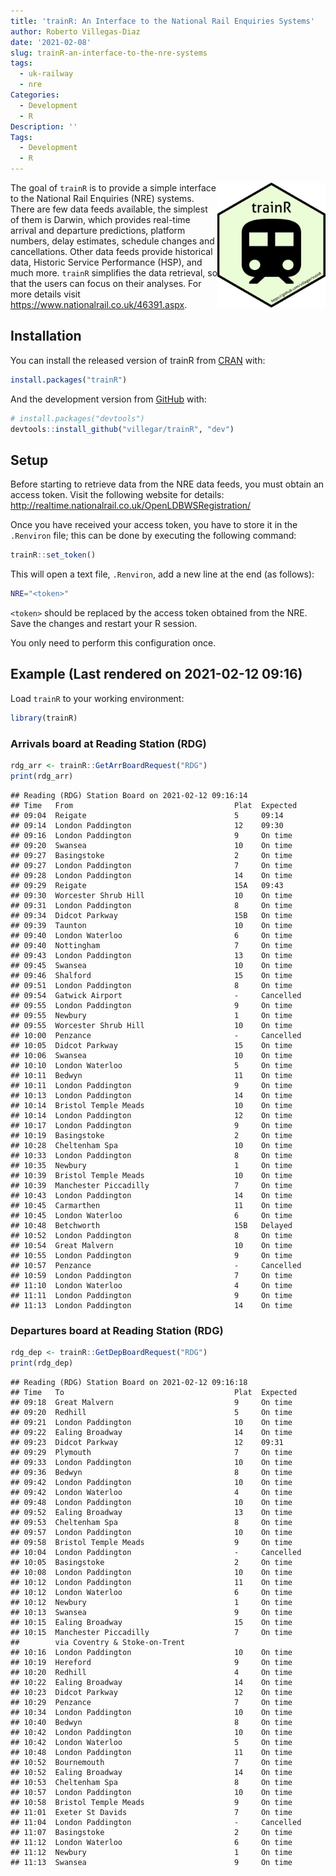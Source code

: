 ```yaml
---
title: 'trainR: An Interface to the National Rail Enquiries Systems'
author: Roberto Villegas-Diaz
date: '2021-02-08'
slug: trainR-an-interface-to-the-nre-systems
tags:
  - uk-railway
  - nre
Categories:
  - Development
  - R
Description: ''
Tags:
  - Development
  - R
---
```


<img src="https://raw.githubusercontent.com/villegar/trainR/main/inst/images/logo.png" alt="logo" align="right" height=200px/>

The goal of `trainR` is to provide a simple interface to the 
National Rail Enquiries (NRE) systems. There are few data feeds 
available, the simplest of them is Darwin, which provides real-time 
arrival and departure predictions, platform numbers, delay estimates, 
schedule changes and cancellations. Other data feeds provide historical 
data, Historic Service Performance (HSP), and much more. `trainR` 
simplifies the data retrieval, so that the users can focus on their 
analyses. For more details visit 
https://www.nationalrail.co.uk/46391.aspx.

## Installation

You can install the released version of trainR from [CRAN](https://CRAN.R-project.org) with:

``` r
install.packages("trainR")
```

And the development version from [GitHub](https://github.com/) with:

``` r
# install.packages("devtools")
devtools::install_github("villegar/trainR", "dev")
```

## Setup
Before starting to retrieve data from the NRE data feeds, you must obtain an access token. 
Visit the following website for details: http://realtime.nationalrail.co.uk/OpenLDBWSRegistration/

Once you have received your access token, you have to store it in the `.Renviron` file; this can be 
done by executing the following command:


```r
trainR::set_token()
```

This will open a text file, `.Renviron`, add a new line at the end (as follows):

```bash
NRE="<token>"
```

`<token>` should be replaced by the access token obtained from the NRE. Save the changes and restart 
your R session.

You only need to perform this configuration once.

## Example (Last rendered on 2021-02-12 09:16)

Load `trainR` to your working environment:

```r
library(trainR)
```

### Arrivals board at Reading Station (RDG)


```r
rdg_arr <- trainR::GetArrBoardRequest("RDG")
print(rdg_arr)
```

```
## Reading (RDG) Station Board on 2021-02-12 09:16:14
## Time   From                                    Plat  Expected
## 09:04  Reigate                                 5     09:14
## 09:14  London Paddington                       12    09:30
## 09:16  London Paddington                       9     On time
## 09:20  Swansea                                 10    On time
## 09:27  Basingstoke                             2     On time
## 09:27  London Paddington                       7     On time
## 09:28  London Paddington                       14    On time
## 09:29  Reigate                                 15A   09:43
## 09:30  Worcester Shrub Hill                    10    On time
## 09:31  London Paddington                       8     On time
## 09:34  Didcot Parkway                          15B   On time
## 09:39  Taunton                                 10    On time
## 09:40  London Waterloo                         6     On time
## 09:40  Nottingham                              7     On time
## 09:43  London Paddington                       13    On time
## 09:45  Swansea                                 10    On time
## 09:46  Shalford                                15    On time
## 09:51  London Paddington                       8     On time
## 09:54  Gatwick Airport                         -     Cancelled
## 09:55  London Paddington                       9     On time
## 09:55  Newbury                                 1     On time
## 09:55  Worcester Shrub Hill                    10    On time
## 10:00  Penzance                                -     Cancelled
## 10:05  Didcot Parkway                          15    On time
## 10:06  Swansea                                 10    On time
## 10:10  London Waterloo                         5     On time
## 10:11  Bedwyn                                  11    On time
## 10:11  London Paddington                       9     On time
## 10:13  London Paddington                       14    On time
## 10:14  Bristol Temple Meads                    10    On time
## 10:14  London Paddington                       12    On time
## 10:17  London Paddington                       9     On time
## 10:19  Basingstoke                             2     On time
## 10:28  Cheltenham Spa                          10    On time
## 10:33  London Paddington                       8     On time
## 10:35  Newbury                                 1     On time
## 10:39  Bristol Temple Meads                    10    On time
## 10:39  Manchester Piccadilly                   7     On time
## 10:43  London Paddington                       14    On time
## 10:45  Carmarthen                              11    On time
## 10:45  London Waterloo                         6     On time
## 10:48  Betchworth                              15B   Delayed
## 10:52  London Paddington                       8     On time
## 10:54  Great Malvern                           10    On time
## 10:55  London Paddington                       9     On time
## 10:57  Penzance                                -     Cancelled
## 10:59  London Paddington                       7     On time
## 11:10  London Waterloo                         4     On time
## 11:11  London Paddington                       9     On time
## 11:13  London Paddington                       14    On time
```

### Departures board at Reading Station (RDG)


```r
rdg_dep <- trainR::GetDepBoardRequest("RDG")
print(rdg_dep)
```

```
## Reading (RDG) Station Board on 2021-02-12 09:16:18
## Time   To                                      Plat  Expected
## 09:18  Great Malvern                           9     On time
## 09:20  Redhill                                 5     On time
## 09:21  London Paddington                       10    On time
## 09:22  Ealing Broadway                         14    On time
## 09:23  Didcot Parkway                          12    09:31
## 09:29  Plymouth                                7     On time
## 09:33  London Paddington                       10    On time
## 09:36  Bedwyn                                  8     On time
## 09:42  London Paddington                       10    On time
## 09:42  London Waterloo                         4     On time
## 09:48  London Paddington                       10    On time
## 09:52  Ealing Broadway                         13    On time
## 09:53  Cheltenham Spa                          8     On time
## 09:57  London Paddington                       10    On time
## 09:58  Bristol Temple Meads                    9     On time
## 10:04  London Paddington                       -     Cancelled
## 10:05  Basingstoke                             2     On time
## 10:08  London Paddington                       10    On time
## 10:12  London Paddington                       11    On time
## 10:12  London Waterloo                         6     On time
## 10:12  Newbury                                 1     On time
## 10:13  Swansea                                 9     On time
## 10:15  Ealing Broadway                         15    On time
## 10:15  Manchester Piccadilly                   7     On time
##        via Coventry & Stoke-on-Trent           
## 10:16  London Paddington                       10    On time
## 10:19  Hereford                                9     On time
## 10:20  Redhill                                 4     On time
## 10:22  Ealing Broadway                         14    On time
## 10:23  Didcot Parkway                          12    On time
## 10:29  Penzance                                7     On time
## 10:34  London Paddington                       10    On time
## 10:40  Bedwyn                                  8     On time
## 10:42  London Paddington                       10    On time
## 10:42  London Waterloo                         5     On time
## 10:48  London Paddington                       11    On time
## 10:52  Bournemouth                             7     On time
## 10:52  Ealing Broadway                         14    On time
## 10:53  Cheltenham Spa                          8     On time
## 10:57  London Paddington                       10    On time
## 10:58  Bristol Temple Meads                    9     On time
## 11:01  Exeter St Davids                        7     On time
## 11:04  London Paddington                       -     Cancelled
## 11:07  Basingstoke                             2     On time
## 11:12  London Waterloo                         6     On time
## 11:12  Newbury                                 1     On time
## 11:13  Swansea                                 9     On time
```
